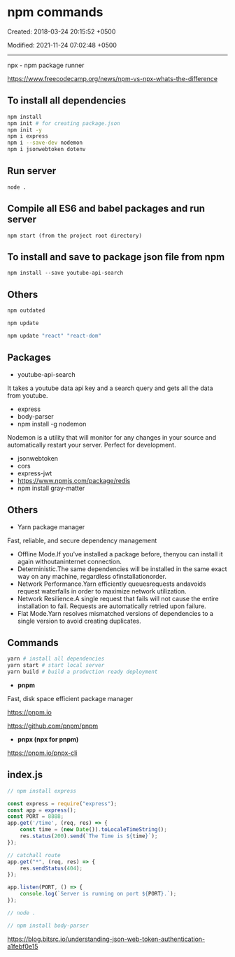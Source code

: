 # npm commands

Created: 2018-03-24 20:15:52 +0500

Modified: 2021-11-24 07:02:48 +0500

---

npx - npm package runner

<https://www.freecodecamp.org/news/npm-vs-npx-whats-the-difference>

## To install all dependencies

```bash
npm install
npm init # for creating package.json
npm init -y
npm i express
npm i --save-dev nodemon
npm i jsonwebtoken dotenv
```

## Run server

`node .`

## Compile all ES6 and babel packages and run server

`npm start (from the project root directory)`

## To install and save to package json file from npm

`npm install --save youtube-api-search`

## Others

```bash
npm outdated

npm update

npm update "react" "react-dom"
```

## Packages

- youtube-api-search

It takes a youtube data api key and a search query and gets all the data from youtube.

- express
- body-parser
- npm install -g nodemon

Nodemon is a utility that will monitor for any changes in your source and automatically restart your server. Perfect for development.

- jsonwebtoken
- cors
- express-jwt
- <https://www.npmjs.com/package/redis>
- npm install gray-matter

## Others

- Yarn package manager

Fast, reliable, and secure dependency management

- Offline Mode.If you've installed a package before, thenyou can install it again withoutaninternet connection.
- Deterministic.The same dependencies will be installed in the same exact way on any machine, regardless ofinstallationorder.
- Network Performance.Yarn efficiently queuesrequests andavoids request waterfalls in order to maximize network utilization.
- Network Resilience.A single request that fails will not cause the entire installation to fail. Requests are automatically retried upon failure.
- Flat Mode.Yarn resolves mismatched versions of dependencies to a single version to avoid creating duplicates.

## Commands

```bash
yarn # install all dependencies
yarn start # start local server
yarn build # build a production ready deployment
```

- **pnpm**

Fast, disk space efficient package manager

<https://pnpm.io>

<https://github.com/pnpm/pnpm>

- **pnpx (npx for pnpm)**

<https://pnpm.io/pnpx-cli>

## index.js

```js
// npm install express

const express = require("express");
const app = express();
const PORT = 8888;
app.get('/time', (req, res) => {
    const time = (new Date()).toLocaleTimeString();
    res.status(200).send(`The Time is ${time}`);
});

// catchall route
app.get("*", (req, res) => {
    res.sendStatus(404);
});

app.listen(PORT, () => {
    console.log(`Server is running on port ${PORT}.`);
});

// node .

// npm install body-parser
```

<https://blog.bitsrc.io/understanding-json-web-token-authentication-a1febf0e15>
